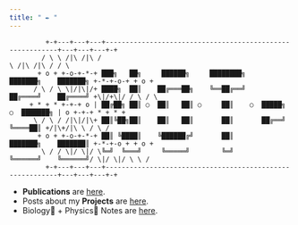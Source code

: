 ```yaml
---
title: " ✒️ "
---
```


```goat
         +-+---+---+---+----------------------------------------------------------+---+---+---+-+    
        / \ \ /|\ /|\ /                                                            \ /|\ /|\ / / \    
       + o + +-o-+-*-+ ███╗   ██╗     ██████╗     ████████╗    ███████╗    ███████╗ +-*-+-o-+ + o +    
      / \ / \ \|/|\|/+ ████╗  ██║    ██╔═══██╗    ╚══██╔══╝    ██╔════╝    ██╔════╝ +\|/+\|/ / \ / \    
     + * + * +-+-+ o | ██╔██╗ ██║ ○  ██║   ██║ ○     ██║    ○  █████╗   ○  ███████╗ | o +-+-+ * + * +    
      \ / \ / /|\|/|\+ ██║╚██╗██║    ██║   ██║       ██║       ██╔══╝      ╚════██║ +/|\+/|\ \ / \ /    
       + o + +-o-+-*-+ ██║ ╚████║    ╚██████╔╝       ██║       ███████╗    ███████║ +-*-+-o + + o +    
        \ / / \|/ \|/ \╚═╝  ╚═══╝     ╚═════╝        ╚═╝       ╚══════╝    ╚══════╝/ \|/ \|/ \ \ /    
         +-+---+---+---+----------------------------------------------------------+---+---+---+-+ 
```



* **Publications** are [here](/publications/).
* Posts about my **Projects** are [here](/projects/).
* Biology🧬 + Physics🔭 Notes are [here](/blog/biophy/).

